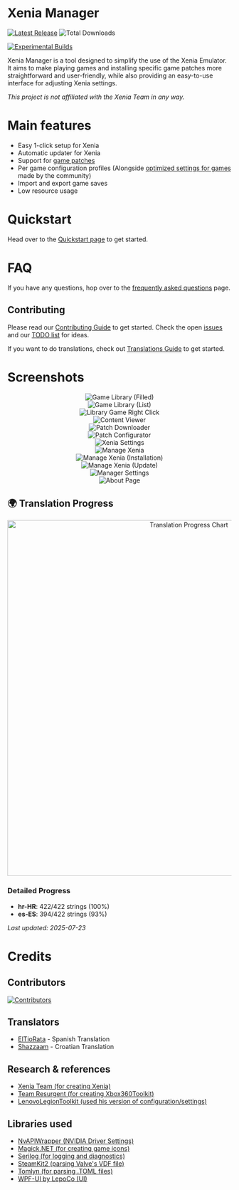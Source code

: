 # Xenia Manager

[![Latest Release](https://img.shields.io/github/v/release/xenia-manager/xenia-manager?display_name=tag&style=for-the-badge&label=Latest%20Release&color=2E3440)](https://github.com/xenia-manager/xenia-manager/releases/latest/)
![Total Downloads](https://img.shields.io/github/downloads/xenia-manager/xenia-manager/total?style=for-the-badge&label=Total%20Downloads&color=2E3440)

[![Experimental Builds](https://img.shields.io/github/downloads/xenia-manager/experimental-builds/latest/total?style=for-the-badge&label=Experimental%20Builds&color=2E3440)](https://github.com/xenia-manager/experimental-builds/releases)

Xenia Manager is a tool designed to simplify the use of the Xenia Emulator. It aims to make playing games and installing specific game patches more straightforward and user-friendly, while also providing an easy-to-use interface for adjusting Xenia settings.

<em>This project is not affiliated with the Xenia Team in any way.</em>

# Main features

- Easy 1-click setup for Xenia
- Automatic updater for Xenia
- Support for [game patches](https://github.com/xenia-canary/game-patches)
- Per game configuration profiles (Alongside [optimized settings for games](https://github.com/xenia-manager/Optimized-Settings) made by the community)
- Import and export game saves
- Low resource usage

# Quickstart

Head over to the [Quickstart page](https://github.com/xenia-manager/xenia-manager/wiki/Quickstart) to get started.

# FAQ

If you have any questions, hop over to the [frequently asked questions](https://github.com/xenia-manager/xenia-manager/wiki/FAQ) page.

## Contributing

Please read our [Contributing Guide](CONTRIBUTING.md) to get started.
Check the open [issues](https://github.com/xenia-manager/xenia-manager/issues) and our [TODO list](https://github.com/orgs/xenia-manager/projects/2/) for ideas.

If you want to do translations, check out [Translations Guide](TRANSLATIONS.md) to get started.

# Screenshots

<div align="center">
    <img src="assets/Screenshots/2. Library (Filled).png" alt="Game Library (Filled)">
</div>

<div align="center">
    <img src="assets/Screenshots/3. Library (List).png" alt="Game Library (List)">
</div>

<div align="center">
    <img src="assets/Screenshots/4. Library Game Right Click.png" alt="Library Game Right Click">
</div>

<div align="center">
    <img src="assets/Screenshots/6. Content Viewer.png" alt="Content Viewer">
</div>

<div align="center">
    <img src="assets/Screenshots/9. Patch Downloader.png" alt="Patch Downloader">
</div>

<div align="center">
    <img src="assets/Screenshots/10. Patch Configurator.png" alt="Patch Configurator">
</div>

<div align="center">
    <img src="assets/Screenshots/15. Xenia Settings.png" alt="Xenia Settings">
</div>

<div align="center">
    <img src="assets/Screenshots/16. Manage Xenia.png" alt="Manage Xenia">
</div>

<div align="center">
    <img src="assets/Screenshots/17. Manage Xenia (Installation).gif" alt="Manage Xenia (Installation)">
</div>

<div align="center">
    <img src="assets/Screenshots/18. Manage Xenia (Update).gif" alt="Manage Xenia (Update)">
</div>

<div align="center">
    <img src="assets/Screenshots/20. Manager Settings.png" alt="Manager Settings">
</div>

<div align="center">
    <img src="assets/Screenshots/19. About Page.png" alt="About Page">
</div>


## 🌍 Translation Progress

<div align="center">
  <img src="assets/translation-progress.png" alt="Translation Progress Chart" width="800">
</div>

### Detailed Progress

- **hr-HR**: 422/422 strings (100%)
- **es-ES**: 394/422 strings (93%)

*Last updated: 2025-07-23*

# Credits

## Contributors

[![Contributors](https://contrib.rocks/image?repo=xenia-manager/xenia-manager)](https://github.com/xenia-manager/xenia-manager/graphs/contributors)

## Translators
- [ElTioRata](https://github.com/ElTioRata) - Spanish Translation 
- [Shazzaam](https://github.com/shazzaam7) - Croatian Translation

## Research & references

- [Xenia Team (for creating Xenia)](https://xenia.jp/)
- [Team Resurgent (for creating Xbox360Toolkit)](https://github.com/Team-Resurgent/Xbox360Toolkit)
- [LenovoLegionToolkit (used his version of configuration/settings)](https://github.com/BartoszCichecki/LenovoLegionToolkit/)

## Libraries used

- [NvAPIWrapper (NVIDIA Driver Settings)](https://github.com/falahati/NvAPIWrapper)
- [Magick.NET (for creating game icons)](https://github.com/dlemstra/Magick.NET)
- [Serilog (for logging and diagnostics)](https://serilog.net/)
- [SteamKit2 (parsing Valve's VDF file)](https://github.com/SteamRE/SteamKit)
- [Tomlyn (for parsing .TOML files)](https://github.com/xoofx/Tomlyn)
- [WPF-UI by LepoCo (UI)](https://wpfui.lepo.co/)